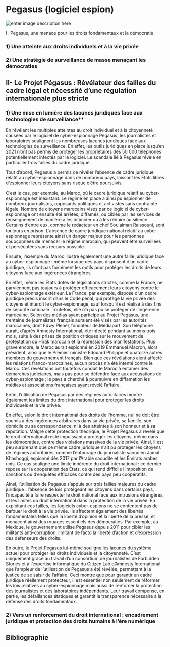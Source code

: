 

# Pegasus (logiciel espion)

 ![enter image description here](https://cybersecuritymag.africa/sites/default/files/styles/og_image/public/2021-07/pegasus-nso.jpg?h=8368c627&itok=IrNjb_4Y)
 <p style='text-align:justify;'Avec l'avènement des technologies numériques et l'explosion des données personnelles stockées en ligne, la cybersurveillance est devenue une réalité omniprésente dans notre société contemporaine. C’est dans ce contexte que ces dernières années ont été marquées par une montée en puissance des technologies de cybersurveillance. Des États aux entreprises privées, nombreux sont ceux qui utilisent des outils sophistiqués pour espionner, collecter et analyser des informations sur des individus sans leur consentement. L'affaire Snowden en 2013 a révélé l'étendue des programmes de surveillance menés par les agences de renseignement, démontrant ainsi comment la cybersurveillance est devenue chose commune et soulignant la nécessité de reconsidérer les cadres légaux et éthiques entourant ces pratiques. L’affaire Snowden avait servi comme signal pour les pays d’encadrer toutes les pratiques liées à l’internet. Ainsi, nous avions vu l’émergence du règlement général de protection des données connu sous les initiales de RGPD. Celui-ci avait été établi par l’Union Européenne définissant les données personnelles et établissant un cadre pour le transfert des données. Cependant, parmi les technologies de surveillance, un logiciel particulier a suscité une vive inquiétude, il s’agit de Pegasus. Pegasus se distingue par son efficacité redoutable et sa capacité à opérer dans l'ombre. Développé par la société israélienne NSO Group, ce logiciel espion n'est commercialisé qu'aux États et aux agences gouvernementales, avec l'approbation du gouvernement israélien. NSO Group, emploie 750 salariés répartis entre Herzliya près de Tel Aviv, Chypre, et la Bulgarie. NSO Group affirme et présente Pegasus comme un outil destiné à aider les services de renseignement à lutter contre les réseaux criminels et le terrorisme. D’ailleurs sur le site de NSO l’on peut trouver l'information suivante: “"Nous nous engageons à vérifier le bon usage de notre technologie (…) et nous enquêtons sur toute allégation crédible d’un mauvais usage de nos produits". Cependant, la réalité s'avère bien plus sombre. En effet, le logiciel est utilisé pour espionner des populations clés comme des chefs d’Etat, des journalistes, des militants pour n’en citer que quelques-uns. Pour ce faire, Pegasus repose sur une technologie qui lui permet de s'infiltrer dans des appareils tels que les smartphones, qu'ils fonctionnent sous le système d'exploitation iOS d'Apple ou Android de Google, sans que l'utilisateur en soit conscient. Il offre un accès complet et illimité à toutes les informations stockées sur l'appareil, y compris les contacts, les photos, les mots de passe, les emails, et même les conversations chiffrées. Il peut également activer les micros et les caméras pour transformer le téléphone en un véritable dispositif d'écoute et de surveillance. Cette technologie opère de manière silencieuse et quasi indétectable, rendant son utilisation particulièrement insidieuse. Bien que la description paraît horrifique et inquiétante, NSO Group compte de nombreux clients, 15 pays ont recours à Pegasus, dont le principal est le Mexique.**
*Comment le logiciel espion Pegasus, qui menace les droits individuels et la citoyenneté, souligne-t-il l’importance de faire évoluer le cadre légal et éthique autour des technologies de surveillance ?


## I- Pegasus, une menace pour les droits fondamentaux et la démocratie

### 1) Une atteinte aux droits individuels et à la vie privée   
### 2) Une stratégie de surveillance de masse menaçant les démocraties



## II- Le Projet Pégasus : Révélateur des failles du cadre légal et nécessité d’une régulation internationale plus stricte

### 1) Une mise en lumière des lacunes juridiques face aux technologies de surveillance**    
   

En révélant les multiples atteintes au droit individuel et à la citoyenneté causées par le logiciel de cyber-espionnage Pegasus, les journalistes et laboratoires soulignent les nombreuses lacunes juridiques face aux technologies de surveillance. En effet, les outils juridiques en place jusqu’en 2021 n’ont pas permis de protéger les propriétaires des 50 000 téléphones potentiellement infectés par le logiciel. Le scandale lié à Pegasus révèle en particulier trois failles du cadre juridique.

 Tout d’abord, Pegasus a permis de révéler l’absence de cadre juridique relatif au cyber-espionnage dans de nombreux pays, laissant les États libres d’espionner leurs citoyens sans risque d’être poursuivis.

C’est le cas, par exemple, au Maroc, où le cadre juridique relatif au cyber-espionnage est inexistant. Le régime en place a ainsi pu espionner de nombreux journalistes, opposants politiques et activistes sans contrainte légale. Nombre de citoyens marocains visés par ce logiciel de cyber-espionnage ont ensuite été arrêtés, diffamés, ou ciblés par les services de renseignement de manière à les intimider ou à les réduire au silence. Certains d’entre eux, comme le rédacteur en chef Soulaiman Raissouni, sont toujours en prison. L’absence de cadre juridique national relatif au cyber-espionnage représente ainsi un danger majeur pour les personnes soupçonnées de menacer le régime marocain, qui peuvent être surveillées et persécutées sans recours possible.

 Ensuite, l’exemple du Maroc illustre également une autre faille juridique face au cyber-espionnage : même lorsque des pays disposent d’un cadre juridique, ils n’ont pas forcément les outils pour protéger les droits de leurs citoyens face aux ingérences étrangères. 

 En effet, même les États dotés de législations strictes, comme la France, ne parviennent pas toujours à protéger efficacement leurs citoyens contre le cyber-espionnage extérieur. La France, par exemple, dispose d’un cadre juridique précis inscrit dans le Code pénal, qui protège la vie privée des citoyens et interdit le cyber-espionnage, sauf lorsqu’il est réalisé à des fins de sécurité nationale. Toutefois, elle n’a pas pu se protéger de l’ingérence marocaine. Selon des médias ayant participé au Projet Pegasus, une trentaine de journalistes français auraient été visés par les autorités marocaines, dont Edwy Plenel, fondateur de Mediapart. Son téléphone aurait, d’après Amnesty International, été infecté pendant au moins trois mois, suite à des prises de position critiques sur le mouvement de protestation du Hirak marocain et la répression des manifestations. Plus grave encore, le Maroc aurait espionné en 2019 Emmanuel Macron, alors président, ainsi que le Premier ministre Édouard Philippe et quatorze autres membres du gouvernement français. Bien que ces révélations aient affecté les relations franco-marocaines, aucun procès n’a été intenté contre le Maroc. Ces révélations ont toutefois conduit le Maroc à entamer des démarches judiciaires, mais pas pour se défendre face aux accusations de cyber-espionnage : le pays a cherché à poursuivre en diffamation les médias et associations françaises ayant révélé l’affaire.

 Enfin, l’utilisation de Pegasus par des régimes autoritaires montre également les limites du droit international pour protéger les droits individuels et la vie privée.

En effet, selon le droit international des droits de l’homme, nul ne doit être soumis à des ingérences arbitraires dans sa vie privée, sa famille, son domicile ou sa correspondance, ni à des atteintes à son honneur et à sa réputation. Malgré cette protection théorique, le Projet Pegasus a révélé que le droit international reste impuissant à protéger les citoyens, même dans les démocraties, contre des violations massives de la vie privée. Ainsi, il est peu surprenant que ce même cadre juridique n’ait pu protéger les citoyens de régimes autoritaires, comme l’entourage du journaliste saoudien Jamal Khashoggi, espionné dès 2017 par l’Arabie saoudite et les Émirats arabes unis. Ce cas souligne une limite inhérente du droit international : ce dernier repose sur la coopération des États, ce qui rend difficile l’imposition de sanctions ou d’enquêtes efficaces contre des pays peu coopératifs.

Ainsi, l’utilisation de Pegasus s’appuie sur trois failles majeures du cadre juridique : l’absence de lois protégeant les citoyens dans certains pays, l’incapacité à faire respecter le droit national face aux intrusions étrangères, et les limites du droit international dans la protection de la vie privée. En exploitant ces failles, les logiciels cyber-espions ne se contentent pas de bafouer le droit à la vie privée. Ils affectent également des libertés fondamentales telles que la liberté d’opinion et la liberté de la presse, et menacent ainsi des rouages essentiels des démocraties. Par exemple, au Mexique, le gouvernement utilise Pegasus depuis 2011 pour cibler les militants anti-corruption, limitant de facto la liberté d’action et d’expression des défenseurs des droits.

En outre, le Projet Pegasus lui-même souligne les lacunes du système actuel pour protéger les droits individuels et la citoyenneté. C’est uniquement grâce au travail d’un consortium de journalistes de Forbidden Stories et à l’expertise informatique du Citizen Lab d’Amnesty International que l’ampleur de l’utilisation de Pegasus a été révélée, permettant à la justice de se saisir de l’affaire. Ceci montre que pour garantir un cadre juridique réellement protecteur, il est essentiel non seulement de réformer les lois relatives au cyber-espionnage mais aussi de renforcer la protection des journalistes et des laboratoires indépendants. Leur travail compense, en partie, les défaillances étatiques et garantit la transparence nécessaire à la défense des droits fondamentaux.

### 2) Vers un renforcement du droit international : encadrement juridique et protection des droits humains à l’ère numérique  


## Bibliographie
<!--stackedit_data:
eyJoaXN0b3J5IjpbMzQ2NDgxNDIzLC0xNzAyNjEyNTQ4LDE5NT
M4MTMyNjNdfQ==
-->